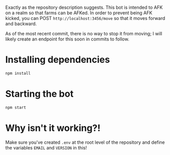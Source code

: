 Exactly as the repository description suggests. This bot is intended to AFK on a realm so that farms can be AFKed. In order to prevent being AFK kicked, you can POST `http://localhost:3456/move` so that it moves forward and backward.

As of the most recent commit, there is no way to stop it from moving; I will likely create an endpoint for this soon in commits to follow.

# Installing dependencies
```sh
npm install
```

# Starting the bot
```sh
npm start
```

# Why isn't it working?!
Make sure you've created `.env` at the root level of the repository and define the variables `EMAIL` and `VERSION` in this!
